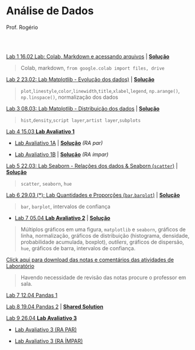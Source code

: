 # Análise de Dados

Prof. Rogério

<br>

<br>


[Lab 1 16.02 Lab: Colab, Markdown e acessando arquivos](https://colab.research.google.com/github/Rogerio-mack/Analise_de_Dados_2024S1/blob/main/Lab_Colab_Markdown_arquivos.ipynb) 
| [**Solução**](https://colab.research.google.com/github/Rogerio-mack/Analise_de_Dados_2024S1/blob/main/Lab_Colab_Markdown_arquivos_solucao.ipynb)

> Colab, markdown, `from google.colab import files, drive`

[Lab 2 23.02: Lab Matplotlib - Evolução dos dados)](https://colab.research.google.com/github/Rogerio-mack/Analise_de_Dados_2024S1/blob/main/Lab_Matplotlib.ipynb)
| [**Solução**](https://colab.research.google.com/github/Rogerio-mack/Analise_de_Dados_2024S1/blob/main/Lab_Matplotlib_solucao.ipynb)

> `plot`,`linestyle`,`color`,`linewidth`,`title`,`xlabel`,`legend`, `np.arange()`, `np.linspace()`, normalização dos dados

[Lab 3 08.03: Lab Matplotlib - Distribuição dos dados](https://colab.research.google.com/github/Rogerio-mack/Analise_de_Dados_2024S1/blob/main/Lab_Matplotlib_02.ipynb)
| [**Solução**](https://colab.research.google.com/github/Rogerio-mack/Analise_de_Dados_2024S1/blob/main/Lab_Matplotlib_02_solucao.ipynb)

> `hist`,`density`,`script layer`,`artist layer`,`subplots`

[Lab 4 15.03 **Lab Avaliativo 1**]()

* [Lab Avaliativo 1A](https://colab.research.google.com/github/Rogerio-mack/Analise_de_Dados_2024S1/blob/main/Lab_A1_analise2024S1_A.ipynb)
| [**Solução**](https://colab.research.google.com/github/Rogerio-mack/Analise_de_Dados_2024S1/blob/main/Lab_A1_analise2024S1_A_solucao.ipynb) *(RA par)*

* [Lab Avaliativo 1B](https://colab.research.google.com/github/Rogerio-mack/Analise_de_Dados_2024S1/blob/main/Lab_A1_analise2024S1_B.ipynb)
| [**Solução**](https://colab.research.google.com/github/Rogerio-mack/Analise_de_Dados_2024S1/blob/main/Lab_A1_analise2024S1_B_solucao.ipynb) *(RA ímpar)*

[Lab 5 22.03: Lab Seaborn - Relações dos dados & Seaborn (`scatter`)](https://colab.research.google.com/github/Rogerio-mack/Analise_de_Dados_2024S1/blob/main/Lab_Seaborn.ipynb)
| [**Solução**](https://colab.research.google.com/github/Rogerio-mack/Analise_de_Dados_2024S1/blob/main/Lab_Seaborn_solucao.ipynb)

> `scatter`, `seaborn`, `hue`

[Lab 6 29.03 (*): Lab Quantidades e Proporções (`bar`,`barplot`)](https://colab.research.google.com/github/Rogerio-mack/Analise_de_Dados_2024S1/blob/main/Lab_quantidades_proporc.ipynb)
| [**Solução**](https://colab.research.google.com/github/Rogerio-mack/Analise_de_Dados_2024S1/blob/main/Lab_quantidades_proporc_solucao.ipynb)

> `bar`, `barplot`, intervalos de confiança

* [Lab 7 05.04 **Lab Avaliativo 2**](https://colab.research.google.com/github/Rogerio-mack/Analise_de_Dados_2024S1/blob/main/Analise_A2_2024S1.ipynb)
| [**Solução**](https://colab.research.google.com/github/Rogerio-mack/Analise_de_Dados_2024S1/blob/main/Analise_A2_2024S1_solucao.ipynb) 

> Múltiplos gráficos em uma figura, `matplotlib` e `seaborn`, gráficos de linha, normalização, gráficos de distribuição (histograma, densidade, probabilidade acumulada, boxplot), *outliers*, gráficos de dispersão, `hue`, gráficos de barra, intervalos de confiança.

[Click aqui para download das notas e comentários das atividades de Laboratório](https://github.com/Rogerio-mack/Analise_de_Dados_2024S1/raw/main/02G11%20Notas.xlsx) 
> Havendo necessidade de revisão das notas procure o professor em sala.

[Lab 7 12.04 Pandas 1](https://colab.research.google.com/drive/1BDYuAKMhd4cHjjjPFIFt1ZbTjifyGKDK?usp=sharing)

[Lab 8 19.04 Pandas 2](https://colab.research.google.com/github/Rogerio-mack/Analise_de_Dados_2024S1/blob/main/Lab_Pandas1.ipynb) |
[**Shared Solution**](https://colab.research.google.com/drive/11JCK3h3K1MQDM1ZlWhp818UxiTFO2O_I?usp=sharing) 

[Lab 9 26.04 **Lab Avaliativo 3**]()

* [Lab Avaliativo 3 (RA PAR)](https://colab.research.google.com/github/Rogerio-mack/Analise_de_Dados_2024S1/blob/main/Lab_A3_analise_2024S1_PAR.ipynb)

* [Lab Avaliativo 3 (RA ÍMPAR)](https://colab.research.google.com/github/Rogerio-mack/Analise_de_Dados_2024S1/blob/main/Lab_A3_analise_2024S1_IMPAR.ipynb)



